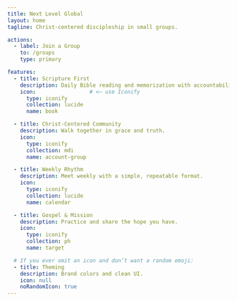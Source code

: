 ```yaml
---
title: Next Level Global
layout: home
tagline: Christ-centered discipleship in small groups.

actions:
  - label: Join a Group
    to: /groups
    type: primary

features:
  - title: Scripture First
    description: Daily Bible reading and memorization with accountability.
    icon:                 # <— use Iconify
      type: iconify
      collection: lucide
      name: book

  - title: Christ-Centered Community
    description: Walk together in grace and truth.
    icon:
      type: iconify
      collection: mdi
      name: account-group

  - title: Weekly Rhythm
    description: Meet weekly with a simple, repeatable format.
    icon:
      type: iconify
      collection: lucide
      name: calendar

  - title: Gospel & Mission
    description: Practice and share the hope you have.
    icon:
      type: iconify
      collection: ph
      name: target

  # If you ever omit an icon and don’t want a random emoji:
  - title: Theming
    description: Brand colors and clean UI.
    icon: null
    noRandomIcon: true
---
```

